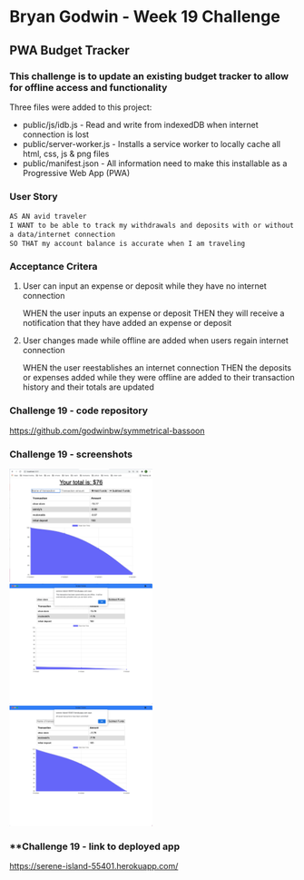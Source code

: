 # **Bryan Godwin - Week 19 Challenge**

## **PWA Budget Tracker**

### This challenge is to update an existing budget tracker to allow for offline access and functionality

Three files were added to this project:
- public/js/idb.js - Read and write from indexedDB when internet connection is lost
- public/server-worker.js - Installs a service worker to locally cache all html, css, js & png files
- public/manifest.json - All information need to make this installable as a Progressive Web App (PWA)

### **User Story**

    AS AN avid traveler
    I WANT to be able to track my withdrawals and deposits with or without a data/internet connection
    SO THAT my account balance is accurate when I am traveling 

### **Acceptance Critera**

1.  User can input an expense or deposit while they have no internet connection

    WHEN the user inputs an expense or deposit
    THEN they will receive a notification that they have added an expense or deposit

2.  User changes made while offline are added when users regain internet connection

    WHEN the user reestablishes an internet connection
    THEN the deposits or expenses added while they were offline are added to their transaction history and their totals are updated

### **Challenge 19 - code repository**

<https://github.com/godwinbw/symmetrical-bassoon>

### **Challenge 19 - screenshots**

<img src="./screenshot-1.png" style="width: 50%; height=auto;">

<img src="./screenshot-2.png" style="width: 50%; height=auto;">

<img src="./screenshot-3.png" style="width: 50%; height=auto;">

### **Challenge 19 - link to deployed app

<https://serene-island-55401.herokuapp.com/>

